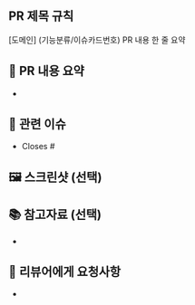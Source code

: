 ## PR 제목 규칙
[도메인] (기능분류/이슈카드번호) PR 내용 한 줄 요약

## 📌 PR 내용 요약
-  

## 🔗 관련 이슈
- Closes #

## 🖼️ 스크린샷 (선택)


## 📚 참고자료 (선택)
- 

## 🙋 리뷰어에게 요청사항
- 
